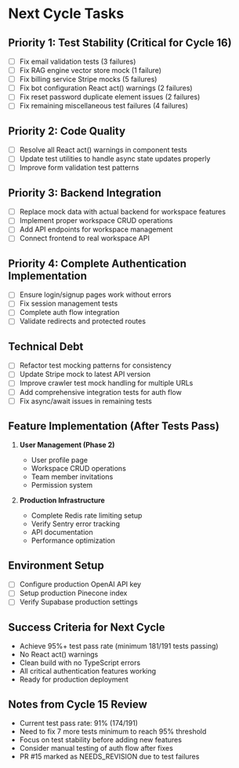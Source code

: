 # Next Cycle Tasks

## Priority 1: Test Stability (Critical for Cycle 16)
- [ ] Fix email validation tests (3 failures)
- [ ] Fix RAG engine vector store mock (1 failure)
- [ ] Fix billing service Stripe mocks (5 failures)
- [ ] Fix bot configuration React act() warnings (2 failures)
- [ ] Fix reset password duplicate element issues (2 failures)
- [ ] Fix remaining miscellaneous test failures (4 failures)

## Priority 2: Code Quality
- [ ] Resolve all React act() warnings in component tests
- [ ] Update test utilities to handle async state updates properly
- [ ] Improve form validation test patterns

## Priority 3: Backend Integration
- [ ] Replace mock data with actual backend for workspace features
- [ ] Implement proper workspace CRUD operations
- [ ] Add API endpoints for workspace management
- [ ] Connect frontend to real workspace API

## Priority 4: Complete Authentication Implementation
- [ ] Ensure login/signup pages work without errors
- [ ] Fix session management tests
- [ ] Complete auth flow integration
- [ ] Validate redirects and protected routes

## Technical Debt
- [ ] Refactor test mocking patterns for consistency
- [ ] Update Stripe mock to latest API version
- [ ] Improve crawler test mock handling for multiple URLs
- [ ] Add comprehensive integration tests for auth flow
- [ ] Fix async/await issues in remaining tests

## Feature Implementation (After Tests Pass)
1. **User Management (Phase 2)**
   - User profile page
   - Workspace CRUD operations
   - Team member invitations
   - Permission system

2. **Production Infrastructure**
   - Complete Redis rate limiting setup
   - Verify Sentry error tracking
   - API documentation
   - Performance optimization

## Environment Setup
- [ ] Configure production OpenAI API key
- [ ] Setup production Pinecone index
- [ ] Verify Supabase production settings

## Success Criteria for Next Cycle
- Achieve 95%+ test pass rate (minimum 181/191 tests passing)
- No React act() warnings
- Clean build with no TypeScript errors
- All critical authentication features working
- Ready for production deployment

## Notes from Cycle 15 Review
- Current test pass rate: 91% (174/191)
- Need to fix 7 more tests minimum to reach 95% threshold
- Focus on test stability before adding new features
- Consider manual testing of auth flow after fixes
- PR #15 marked as NEEDS_REVISION due to test failures
